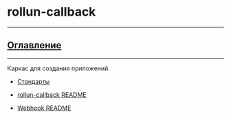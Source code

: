 # rollun-callback

---
## [Оглавление](https://github.com/rollun-com/rollun-skeleton/blob/master/docs/Contents.md)

---

Каркас для создания приложений. 

* [Стандарты](https://github.com/rollun-com/rollun-skeleton/blob/master/docs/Standarts.md)

* [rollun-callback README](https://github.com/rollun-com/rollun-callback/blob/master/docs/Callback.md)

* [Webhook README](https://github.com/rollun-com/rollun-callback/blob/master/docs/Webhook.md)

